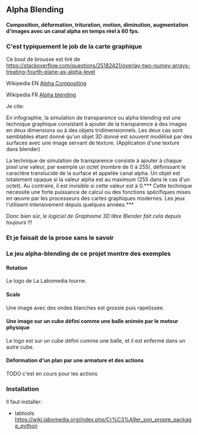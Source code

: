 ## Alpha Blending

#### Composition, déformation, trituration, motion, diminution, augmentation d'images avec un canal alpha en temps réel à 60 fps.

### C'est typiquement le job de la carte graphique

Ce bout de brousse est tiré de https://stackoverflow.com/questions/25182421/overlay-two-numpy-arrays-treating-fourth-plane-as-alpha-level

Wikipedia EN [Alpha Compositing](https://en.wikipedia.org/wiki/Alpha_compositing)

Wikipedia FR [Alpha blending](https://fr.wikipedia.org/wiki/Alpha_blending)

Je cite:

En infographie, la simulation de transparence ou alpha blending est une technique graphique consistant à ajouter de la transparence à des images en deux dimensions ou à des objets tridimensionnels. Les deux cas sont semblables étant donné qu'un objet 3D donné est souvent modélisé par des surfaces avec une image servant de texture. (Application d'une texture dans blender)

La technique de simulation de transparence consiste à ajouter à chaque pixel une valeur, par exemple un octet (nombre de 0 à 255), définissant le caractère translucide de la surface et appelée canal alpha. Un objet est totalement opaque si la valeur alpha est au maximum (255 dans le cas d'un octet). Au contraire, il est invisible si cette valeur est à 0.*** Cette technique nécessite une forte puissance de calcul ou des fonctions spécifiques mises en œuvre par les processeurs des cartes graphiques modernes. Les jeux l'utilisent intensivement depuis quelques années.***

Donc bien sûr, *le logiciel de Graphisme 3D libre Blender fait cela depuis toujours* !!!

### Et je faisait de la prose sans le savoir

### Le jeu alpha-blending de ce projet montre des exemples
#### Rotation
Le logo de La Labomedia tourne.

#### Scale
Une image avec des ondes blanches est grossie puis rapetissée.

#### Une image sur un cube défini comme une balle animée par le moteur physique
Le logo est sur un cube défini comme une balle, et il est enfermé dans un autre cube.

#### Déformation d'un plan par une armature et des actions
TODO
c'est en cours
pour les actions

### Installation
Il faut installer:
* labtools
https://wiki.labomedia.org/index.php/Cr%C3%A9er_son_propre_package_python
